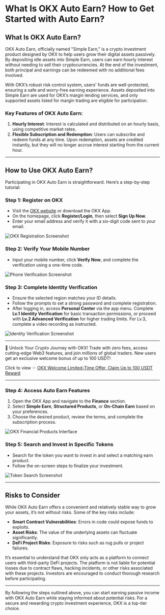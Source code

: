 # What Is OKX Auto Earn? How to Get Started with Auto Earn?

## What Is OKX Auto Earn?

OKX Auto Earn, officially named "Simple Earn," is a crypto investment product designed by OKX to help users grow their digital assets passively. By depositing idle assets into Simple Earn, users can earn hourly interest without needing to sell their cryptocurrencies. At the end of the investment, both principal and earnings can be redeemed with no additional fees involved.

With OKX’s robust risk control system, users' funds are well-protected, ensuring a safe and worry-free earning experience. Assets deposited into Simple Earn are used for OKX’s margin lending services, and only supported assets listed for margin trading are eligible for participation.

### Key Features of OKX Auto Earn:
1. **Hourly Interest**: Interest is calculated and distributed on an hourly basis, using competitive market rates.
2. **Flexible Subscription and Redemption**: Users can subscribe and redeem funds at any time. Upon redemption, assets are credited instantly, but they will no longer accrue interest starting from the current hour.

---

## How to Use OKX Auto Earn?

Participating in OKX Auto Earn is straightforward. Here’s a step-by-step tutorial:

### Step 1: Register on OKX
- Visit the [OKX website](https://bit.ly/OKXe) or download the OKX App.
- On the homepage, click **Register/Login**, then select **Sign Up Now**.
- Enter your email address and verify it with a six-digit code sent to your email.

![OKX Registration Screenshot](https://img.jbzj.com/file_images/article/202408/2024081315144616.jpg)

### Step 2: Verify Your Mobile Number
- Input your mobile number, click **Verify Now**, and complete the verification using a one-time code.

![Phone Verification Screenshot](https://img.jbzj.com/file_images/article/202408/2024081315144617.jpg)

### Step 3: Complete Identity Verification
- Ensure the selected region matches your ID details.
- Follow the prompts to set a strong password and complete registration.
- After logging in, access **Personal Center** via the app menu. Complete **Lv.1 Identity Verification** for basic transaction permissions, or proceed with **Lv.2 Advanced Verification** for higher trading limits. For Lv.3, complete a video recording as instructed.

![Identity Verification Screenshot](https://img.jbzj.com/file_images/article/202408/2024081315144618.jpg)

---

🚀 Unlock Your Crypto Journey with OKX! Trade with zero fees, access cutting-edge Web3 features, and join millions of global traders. New users get an exclusive welcome bonus of up to 100 USDT!  

Click to view ☞ [OKX Welcome Limited-Time Offer, Claim Up to 100 USDT Reward](https://bit.ly/OKXe)

---

### Step 4: Access Auto Earn Features
1. Open the OKX App and navigate to the **Finance** section.
2. Select **Simple Earn**, **Structured Products**, or **On-Chain Earn** based on your preferences.
3. Choose the desired product, review the terms, and complete the subscription process.

![OKX Financial Products Interface](https://img.jbzj.com/file_images/article/202408/2024081315144620.jpg)

### Step 5: Search and Invest in Specific Tokens
- Search for the token you want to invest in and select a matching earn product.
- Follow the on-screen steps to finalize your investment.

![Token Search Screenshot](https://img.jbzj.com/file_images/article/202408/2024081315144621.jpg)

---

## Risks to Consider

While OKX Auto Earn offers a convenient and relatively stable way to grow your assets, it’s not without risks. Some of the key risks include:
- **Smart Contract Vulnerabilities**: Errors in code could expose funds to exploits.
- **Asset Risks**: The value of the underlying assets can fluctuate significantly.
- **DeFi Project Risks**: Exposure to risks such as rug pulls or project failures.

It’s essential to understand that OKX only acts as a platform to connect users with third-party DeFi projects. The platform is not liable for potential losses due to contract flaws, hacking incidents, or other risks associated with these projects. Investors are encouraged to conduct thorough research before participating.

---

By following the steps outlined above, you can start earning passive income with OKX Auto Earn while staying informed about potential risks. For a secure and rewarding crypto investment experience, OKX is a top-tier choice.
